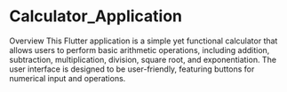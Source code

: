 # Calculator_Application
 Overview This Flutter application is a simple yet functional calculator that allows users to perform basic arithmetic operations, including addition, subtraction, multiplication, division, square root, and exponentiation. The user interface is designed to be user-friendly, featuring buttons for numerical input and operations.
